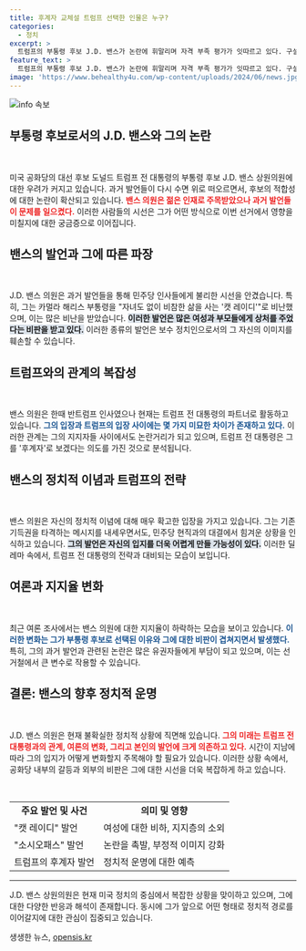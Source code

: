 ```yaml
---
title: 후계자 교체설 트럼프 선택한 인물은 누구?
categories:
  - 정치
excerpt: >
  트럼프의 부통령 후보 J.D. 밴스가 논란에 휘말리며 자격 부족 평가가 잇따르고 있다. 구설에 오른 발언들로 불안한 지지층, 그러나 트럼프는 여전히 그를 미래 슈퍼스타로 지지한다. 과연 밴스는 대선에서 승리할 수 있을까?
feature_text: >
  트럼프의 부통령 후보 J.D. 밴스가 논란에 휘말리며 자격 부족 평가가 잇따르고 있다. 구설에 오른 발언들로 불안한 지지층, 그러나 트럼프는 여전히 그를 미래 슈퍼스타로 지지한다. 과연 밴스는 대선에서 승리할 수 있을까?
image: 'https://www.behealthy4u.com/wp-content/uploads/2024/06/news.jpg'
---
```


<p><img src="https://www.behealthy4u.com/wp-content/uploads/2024/06/news.jpg" alt="info 속보" /></p>

<h2 data-ke-size="size26">부통령 후보로서의 J.D. 밴스와 그의 논란</h2>

<p data-ke-size="size16">&nbsp;</p>

<p>미국 공화당의 대선 후보 도널드 트럼프 전 대통령의 부통령 후보 J.D. 밴스 상원의원에 대한 우려가 커지고 있습니다. 과거 발언들이 다시 수면 위로 떠오르면서, 후보의 적합성에 대한 논란이 확산되고 있습니다. <b><span style="color: #ee2323;">밴스 의원은 젊은 인재로 주목받았으나 과거 발언들이 문제를 일으켰다.</span></b> 이러한 사람들의 시선은 그가 어떤 방식으로 이번 선거에서 영향을 미칠지에 대한 궁금증으로 이어집니다.</p>

<h2 data-ke-size="size26">밴스의 발언과 그에 따른 파장</h2>

<p data-ke-size="size16">&nbsp;</p>

<p>J.D. 밴스 의원은 과거 발언들을 통해 민주당 인사들에게 불리한 시선을 안겼습니다. 특히, 그는 카멀라 해리스 부통령을 "자녀도 없이 비참한 삶을 사는 '캣 레이디'"로 비난했으며, 이는 많은 비난을 받았습니다. <b><span style="background-color: #21538527;">이러한 발언은 많은 여성과 부모들에게 상처를 주었다는 비판을 받고 있다.</span></b> 이러한 종류의 발언은 보수 정치인으로서의 그 자신의 이미지를 훼손할 수 있습니다.</p>

<h2 data-ke-size="size26">트럼프와의 관계의 복잡성</h2>

<p data-ke-size="size16">&nbsp;</p>

<p>밴스 의원은 한때 반트럼프 인사였으나 현재는 트럼프 전 대통령의 파트너로 활동하고 있습니다. <b><span style="color: #1a5490;">그의 입장과 트럼프의 입장 사이에는 몇 가지 미묘한 차이가 존재하고 있다.</span></b> 이러한 관계는 그의 지지자들 사이에서도 논란거리가 되고 있으며, 트럼프 전 대통령은 그를 '후계자'로 보겠다는 의도를 가진 것으로 분석됩니다.</p>

<h2 data-ke-size="size26">밴스의 정치적 이념과 트럼프의 전략</h2>

<p data-ke-size="size16">&nbsp;</p>

<p>밴스 의원은 자신의 정치적 이념에 대해 매우 확고한 입장을 가지고 있습니다. 그는 기존 기득권을 타격하는 메시지를 내세우면서도, 민주당 현직과의 대결에서 힘겨운 상황을 인식하고 있습니다. <b><span style="background-color: #21538527;">그의 발언은 자신의 입지를 더욱 어렵게 만들 가능성이 있다.</span></b> 이러한 딜레마 속에서, 트럼프 전 대통령의 전략과 대비되는 모습이 보입니다.</p>

<h2 data-ke-size="size26">여론과 지지율 변화</h2>

<p data-ke-size="size16">&nbsp;</p>

<p>최근 여론 조사에서는 밴스 의원에 대한 지지율이 하락하는 모습을 보이고 있습니다. <b><span style="color: #1a5490;">이러한 변화는 그가 부통령 후보로 선택된 이유와 그에 대한 비판이 겹쳐지면서 발생했다.</span></b> 특히, 그의 과거 발언과 관련된 논란은 많은 유권자들에게 부담이 되고 있으며, 이는 선거철에서 큰 변수로 작용할 수 있습니다.</p>

<h2 data-ke-size="size26">결론: 밴스의 향후 정치적 운명</h2>

<p data-ke-size="size16">&nbsp;</p>

<p>J.D. 밴스 의원은 현재 불확실한 정치적 상황에 직면해 있습니다. <b><span style="color: #ee2323;">그의 미래는 트럼프 전 대통령과의 관계, 여론의 변화, 그리고 본인의 발언에 크게 의존하고 있다.</span></b> 시간이 지남에 따라 그의 입지가 어떻게 변화할지 주목해야 할 필요가 있습니다. 이러한 상황 속에서, 공화당 내부의 갈등과 외부의 비판은 그에 대한 시선을 더욱 복잡하게 하고 있습니다. </p>

<p data-ke-size="size16">&nbsp;</p>

<table style="width: 100%; border-collapse: collapse;">
    <tr>
        <td style="text-align: center; height: 17px;"><b>주요 발언 및 사건</b></td>
        <td style="text-align: center; height: 17px;"><b>의미 및 영향</b></td>
    </tr>
    <tr>
        <td style="height: 17px;">"캣 레이디" 발언</td>
        <td style="height: 17px;">여성에 대한 비하, 지지층의 소외</td>
    </tr>
    <tr>
        <td style="height: 17px;">"소시오패스" 발언</td>
        <td style="height: 17px;">논란을 촉발, 부정적 이미지 강화</td>
    </tr>
    <tr>
        <td style="height: 17px;">트럼프의 후계자 발언</td>
        <td style="height: 17px;">정치적 운명에 대한 예측</td>
    </tr>
</table>

<hr>

<p data-ke-size="size16">J.D. 밴스 상원의원은 현재 미국 정치의 중심에서 복잡한 상황을 맞이하고 있으며, 그에 대한 다양한 반응과 해석이 존재합니다. 동시에 그가 앞으로 어떤 형태로 정치적 경로를 이어갈지에 대한 관심이 집중되고 있습니다.</p>
생생한 뉴스, <a href="https://opensis.kr" rel="dofollow">opensis.kr</a>


